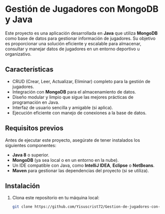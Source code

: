 # Gestión de Jugadores con MongoDB y Java

Este proyecto es una aplicación desarrollada en **Java** que utiliza **MongoDB** como base de datos para gestionar información de jugadores. Su objetivo es proporcionar una solución eficiente y escalable para almacenar, consultar y manejar datos de jugadores en un entorno deportivo u organizativo.

## Características

- CRUD (Crear, Leer, Actualizar, Eliminar) completo para la gestión de jugadores.
- Integración con **MongoDB** para el almacenamiento de datos.
- Diseño modular y limpio que sigue las mejores prácticas de programación en Java.
- Interfaz de usuario sencilla y amigable (si aplica).
- Ejecución eficiente con manejo de conexiones a la base de datos.

## Requisitos previos

Antes de ejecutar este proyecto, asegúrate de tener instalados los siguientes componentes:

- **Java 8** o superior.
- **MongoDB** (ya sea local o en un entorno en la nube).
- Un IDE compatible con Java, como **IntelliJ IDEA**, **Eclipse** o **NetBeans**.
- **Maven** para gestionar las dependencias del proyecto (si se utiliza).

## Instalación

1. Clona este repositorio en tu máquina local:

   ```bash
   git clone https://github.com/Yisuscrist72/Gestion-de-jugadores-con-MongoDB-y-Java.git
